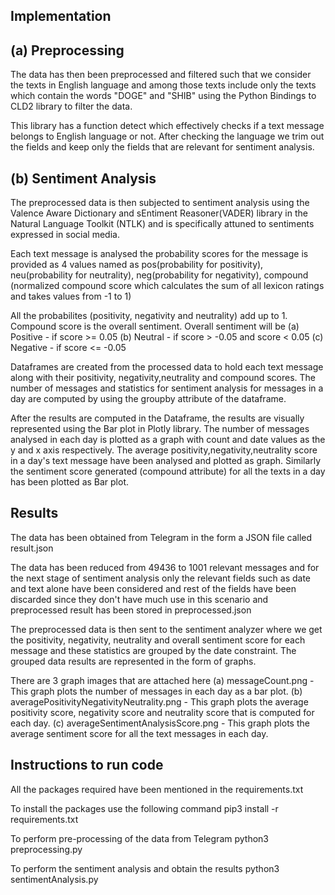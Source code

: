 Implementation
------------------------------------------------------------------------------------------------------

(a) Preprocessing
----------------------
The data has then been preprocessed and  filtered such that we consider the texts in English language and among those texts include only the texts which contain the words "DOGE" and "SHIB" using the Python Bindings to CLD2 library to filter the data.

This library has a function detect which effectively checks if a text message belongs to English language or not. After checking the language we trim out the fields and keep only the fields that are relevant for sentiment analysis.

(b) Sentiment Analysis
----------------------
The preprocessed data is then subjected to sentiment analysis using the Valence Aware Dictionary and sEntiment Reasoner(VADER) library in the Natural Language Toolkit (NTLK) and is specifically attuned to sentiments expressed in social media.

Each text message is analysed the probability scores for the message is provided as 4 values named as pos(probability for positivity), neu(probability for neutrality), neg(probability for negativity), compound (normalized compound score which calculates the sum of all lexicon ratings and takes values from -1 to 1)

All the probabilites (positivity, negativity and neutrality) add up to 1. 
Compound score is the overall sentiment.
Overall sentiment will be 
(a) Positive - if score >= 0.05
(b) Neutral  - if score > -0.05 and score < 0.05
(c) Negative - if score <= -0.05

Dataframes are created from the processed data to hold each text message along with their positivity, negativity,neutrality and compound scores. The number of messages and statistics for sentiment analysis for messages in a day are computed by using the groupby attribute of the dataframe.

After the results are computed in the Dataframe, the results are visually represented using the Bar plot in Plotly library. The number of messages analysed in each day is plotted as a graph with count and date  values as the y and x axis respectively. The average positivity,negativity,neutrality score in a day's text message have been analysed and plotted as graph. Similarly the sentiment score generated (compound attribute) for all the texts in a day has been plotted as Bar plot.

Results
------------------------------------------------------------------------------------------------------

The data has been obtained from Telegram in the form a JSON file called result.json

The data has been reduced from 49436 to 1001 relevant messages and for the next stage of sentiment analysis only the relevant fields such as date and text alone have been considered and rest of the fields have been discarded since they don't have much use in this scenario and preprocessed result has been stored in preprocessed.json

The preprocessed data is then sent to the sentiment analyzer where we get the positivity, negativity, neutrality and overall sentiment score for each message and these statistics are grouped by the date constraint. The grouped data results are represented in the form of graphs.  

There are 3 graph images that are attached here
(a) messageCount.png - This graph plots the number of messages in each day as a bar plot.
(b) averagePositivityNegativityNeutrality.png - This graph plots the average positivity score, negativity score and neutrality score that is computed for each day.
(c) averageSentimentAnalysisScore.png - This graph plots the average sentiment score for all the text messages in each day.

Instructions to run code 
------------------------------------------------------------------------------------------------------
All the packages required have been mentioned in the requirements.txt

To install the packages use the following command
pip3 install -r requirements.txt

To perform pre-processing of the data from Telegram
python3 preprocessing.py

To perform the sentiment analysis and obtain the results
python3 sentimentAnalysis.py